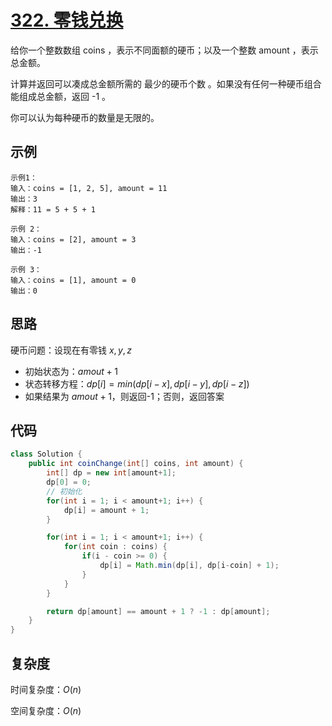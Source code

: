 # [322. 零钱兑换](https://leetcode-cn.com/problems/coin-change/)

给你一个整数数组 coins ，表示不同面额的硬币；以及一个整数 amount ，表示总金额。

计算并返回可以凑成总金额所需的 最少的硬币个数 。如果没有任何一种硬币组合能组成总金额，返回 -1 。

你可以认为每种硬币的数量是无限的。

## 示例

```
示例1：
输入：coins = [1, 2, 5], amount = 11
输出：3 
解释：11 = 5 + 5 + 1

示例 2：
输入：coins = [2], amount = 3
输出：-1

示例 3：
输入：coins = [1], amount = 0
输出：0
```

## 思路

硬币问题：设现在有零钱 $x,y,z$

- 初始状态为：$amout+1$
- 状态转移方程：$dp[i]=min(dp[i-x], dp[i-y],dp[i-z])$
- 如果结果为 $amout+1$，则返回-1；否则，返回答案

## 代码

```java
class Solution {
    public int coinChange(int[] coins, int amount) {
        int[] dp = new int[amount+1];
        dp[0] = 0;
        // 初始化
        for(int i = 1; i < amount+1; i++) {
            dp[i] = amount + 1;
        }

        for(int i = 1; i < amount+1; i++) {
            for(int coin : coins) {
                if(i - coin >= 0) {
                    dp[i] = Math.min(dp[i], dp[i-coin] + 1);
                }
            }
        }

        return dp[amount] == amount + 1 ? -1 : dp[amount];
    }
}
```



## 复杂度

时间复杂度：$O(n)$

空间复杂度：$O(n)$

